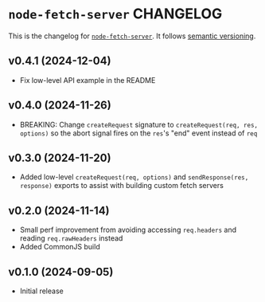 # `node-fetch-server` CHANGELOG

This is the changelog for [`node-fetch-server`](https://github.com/mjackson/remix-the-web/tree/main/packages/node-fetch-server). It follows [semantic versioning](https://semver.org/).

## v0.4.1 (2024-12-04)

- Fix low-level API example in the README

## v0.4.0 (2024-11-26)

- BREAKING: Change `createRequest` signature to `createRequest(req, res, options)` so the abort signal fires on the `res`'s "end" event instead of `req`

## v0.3.0 (2024-11-20)

- Added low-level `createRequest(req, options)` and `sendResponse(res, response)` exports to assist with building custom fetch servers

## v0.2.0 (2024-11-14)

- Small perf improvement from avoiding accessing `req.headers` and reading `req.rawHeaders` instead
- Added CommonJS build

## v0.1.0 (2024-09-05)

- Initial release
